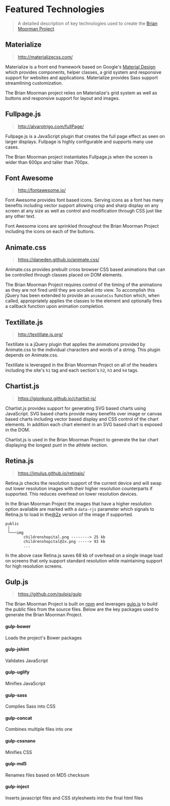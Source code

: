 # Featured Technologies
> A detailed description of key technologies used to create the [Brian Moorman Project](README.md).

## Materialize
> http://materializecss.com/

Materialize is a front end framework based on Google's [Material Design](https://material.google.com/) which provides components, helper classes, a grid system and responsive support for websites and applications.  Materialize provides Sass support streamlining customization. 
    
The Brian Moorman project relies on Materialize's grid system as well as buttons and responsive support for layout and images.    
## Fullpage.js
> http://alvarotrigo.com/fullPage/

Fullpage.js is a JavaScript plugin that creates the full page effect as seen on larger displays.   Fullpage is highly configurable and supports many use cases.  

The Brian Moorman project instantiates Fullpage.js when the screen is wider than 600px and taller than 700px. 
## Font Awesome
> http://fontawesome.io/

Font Awesome provides font based icons. Serving icons as a font has many benefits including vector support allowing crisp and sharp display on any screen at any size as well as control and modification through CSS just like any other text.

Font Awesome icons are sprinkled throughout the Brian Moorman Project including the icons on each of the buttons.
## Animate.css
> https://daneden.github.io/animate.css/

Animate.css provides prebuilt cross browser CSS based animations that can be controlled through classes placed on DOM elements.

The Brian Moorman Project requires control of the timing of the animations as they are not fired until they are scrolled into view.   To accomplish this jQuery has been extended to provide an `animateCss` function which, when called, appropriately applies the classes to the element and optionally fires a callback function upon animation completion.

## Textillate.js
> http://textillate.js.org/

Textillate is a jQuery plugin that applies the animations provided by Animate.css to the individual characters and words of a string.  This plugin depends on Animate.css.    

Textillate is leveraged in the Brian Moorman Project on all of the headers including the site's `h1` tag and each section's `h2`, `h3` and `h4` tags.
## Chartist.js
> https://gionkunz.github.io/chartist-js/

Chartist.js provides support for generating SVG based charts using JavaScript.   SVG based charts provide many benefits over image or canvas based charts including vector based display and CSS control of the chart elements.  In addition each chart element in an SVG based chart is exposed in the DOM. 

Chartist.js is used in the Brian Moorman Project to generate the bar chart displaying the longest punt in the athlete section.

## Retina.js
> https://imulus.github.io/retinajs/

Retina.js checks the resolution support of the current device and will swap out lower resolution images with their higher resolution counterparts if supported.  This reduces overhead on lower resolution devices.


In the Brian Moorman Project the images that have a higher resolution option available are marked with a `data-rjs` parameter which signals to Retina.js to load in the[@2x](https://developer.apple.com/library/ios/documentation/2DDrawing/Conceptual/DrawingPrintingiOS/SupportingHiResScreensInViews/SupportingHiResScreensInViews.html#//apple_ref/doc/uid/TP40010156-CH15-SW1) version of the image if supported. 

```
public
 │
 └───img
        childrenshopital.png --------> 25 kb
        childrenshopital@2x.png -----> 93 kb
        ...
```
In the above case Retina.js saves 68 kb of overhead on a single image load on screens that only support standard resolution while maintaining support for high resolution screens.


## Gulp.js
>https://github.com/gulpjs/gulp

The Brian Moorman Project is built on [npm](https://www.npmjs.com/) and leverages [gulp.js](https://github.com/gulpjs/gulp) to build the public files from the source files.   Below are the key packages used to generate the Brian Moorman Project. 
#### gulp-bower
Loads the project's Bower packages

#### gulp-jshint
Validates JavaScript

#### gulp-uglify
Minifies JavaScript

#### gulp-sass
Compiles Sass into CSS

#### gulp-concat
Combines multiple files into one 

#### gulp-cssnano
Minifies CSS

#### gulp-md5
Renames files based on MD5 checksum

#### gulp-inject
Inserts javascript files and CSS stylesheets into the final html files

